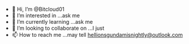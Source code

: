 - 👋 Hi, I’m @Bitcloud01
- 👀 I’m interested in ...ask me
- 🌱 I’m currently learning ...ask me
- 💞️ I’m looking to collaborate on ...I just
- 📫 How to reach me ...may tell hellionsgundamisnightly@outlook.com

<!---
Bitcloud01/Bitcloud01 is a ✨ special ✨ repository because its `README.md` (this file) appears on your GitHub profile.
You can click the Preview link to take a look at your changes.
--->

